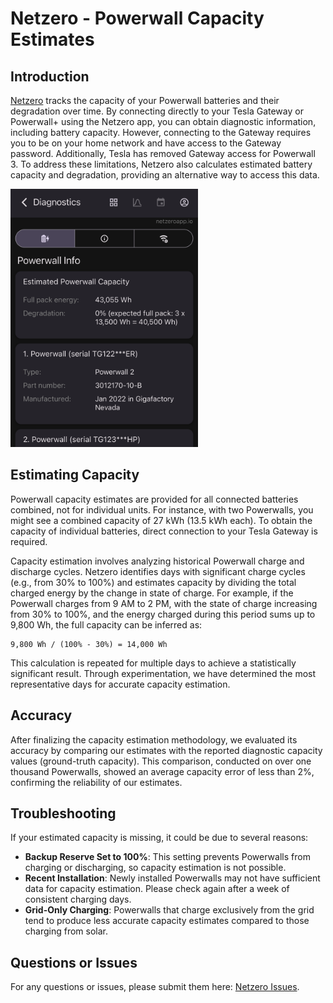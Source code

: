 # Netzero - Powerwall Capacity Estimates

## Introduction

[Netzero](https://www.netzeroapp.io) tracks the capacity of your Powerwall batteries and their degradation over time. By connecting directly to your Tesla Gateway or Powerwall+ using the Netzero app, you can obtain diagnostic information, including battery capacity. However, connecting to the Gateway requires you to be on your home network and have access to the Gateway password. Additionally, Tesla has removed Gateway access for Powerwall 3. To address these limitations, Netzero also calculates estimated battery capacity and degradation, providing an alternative way to access this data.

<img src="estimated-capacity.png" width="300" alt="Estimated Powerwall Capacity" />

## Estimating Capacity

Powerwall capacity estimates are provided for all connected batteries combined, not for individual units. For instance, with two Powerwalls, you might see a combined capacity of 27 kWh (13.5 kWh each). To obtain the capacity of individual batteries, direct connection to your Tesla Gateway is required.

Capacity estimation involves analyzing historical Powerwall charge and discharge cycles. Netzero identifies days with significant charge cycles (e.g., from 30% to 100%) and estimates capacity by dividing the total charged energy by the change in state of charge. For example, if the Powerwall charges from 9 AM to 2 PM, with the state of charge increasing from 30% to 100%, and the energy charged during this period sums up to 9,800 Wh, the full capacity can be inferred as:

```
9,800 Wh / (100% - 30%) = 14,000 Wh
```

This calculation is repeated for multiple days to achieve a statistically significant result. Through experimentation, we have determined the most representative days for accurate capacity estimation.

## Accuracy

After finalizing the capacity estimation methodology, we evaluated its accuracy by comparing our estimates with the reported diagnostic capacity values (ground-truth capacity). This comparison, conducted on over one thousand Powerwalls, showed an average capacity error of less than 2%, confirming the reliability of our estimates.

## Troubleshooting

If your estimated capacity is missing, it could be due to several reasons:

- **Backup Reserve Set to 100%**: This setting prevents Powerwalls from charging or discharging, so capacity estimation is not possible.
- **Recent Installation**: Newly installed Powerwalls may not have sufficient data for capacity estimation. Please check again after a week of consistent charging days.
- **Grid-Only Charging**: Powerwalls that charge exclusively from the grid tend to produce less accurate capacity estimates compared to those charging from solar.

## Questions or Issues

For any questions or issues, please submit them here: [Netzero Issues](https://github.com/netzero-labs/netzero/issues).
